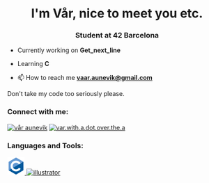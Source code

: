 <h1 align="center"> I'm Vår, nice to meet you etc. </h1>
<h3 align="center">Student at 42 Barcelona</h3>

- Currently working on **Get_next_line**

-  Learning **C**

- 📫 How to reach me **vaar.aunevik@gmail.com**
<break>
Don't take my code too seriously please.

<h3 align="left">Connect with me:</h3>
<p align="left">
<a href="https://linkedin.com/in/våraunevik" target="blank"><img align="center" src="https://raw.githubusercontent.com/rahuldkjain/github-profile-readme-generator/master/src/images/icons/Social/linked-in-alt.svg" alt="vår aunevik" height="30" width="40" /></a>
<a href="https://instagram.com/var.with.a.dot.over.the.a" target="blank"><img align="center" src="https://raw.githubusercontent.com/rahuldkjain/github-profile-readme-generator/master/src/images/icons/Social/instagram.svg" alt="var.with.a.dot.over.the.a" height="30" width="40" /></a>
</p>

<h3 align="left">Languages and Tools:</h3>
<p align="left"> <a href="https://www.cprogramming.com/" target="_blank" rel="noreferrer"> <img src="https://raw.githubusercontent.com/devicons/devicon/master/icons/c/c-original.svg" alt="c" width="40" height="40"/> </a> <a href="https://www.adobe.com/in/products/illustrator.html" target="_blank" rel="noreferrer"> <img src="https://www.vectorlogo.zone/logos/adobe_illustrator/adobe_illustrator-icon.svg" alt="illustrator" width="40" height="40"/> </a> </p>
<!--
**Varaunevik/Varaunevik** is a ✨ _special_ ✨ repository because its `README.md` (this file) appears on your GitHub profile.

Here are some ideas to get you started:

- 🔭 I’m currently working on ...
- 🌱 I’m currently learning ...
- 👯 I’m looking to collaborate on ...
- 🤔 I’m looking for help with ...
- 💬 Ask me about ...
- 📫 How to reach me: ...
- 😄 Pronouns: ...
- ⚡ Fun fact: ...
-->

